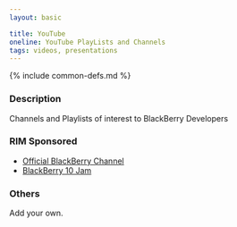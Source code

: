 ```yaml
---
layout: basic

title: YouTube
oneline: YouTube PlayLists and Channels
tags: videos, presentations
---
```

{% include common-defs.md %}

### Description

Channels and Playlists of interest to BlackBerry Developers

### RIM Sponsored

* [Official BlackBerry Channel](http://www.youtube.com/user/BlackBerry)
* [BlackBerry 10 Jam](http://www.youtube.com/playlist?list=PL89FFD6967047B886)

### Others

Add your own.
